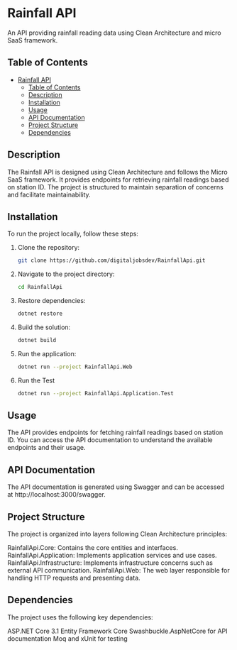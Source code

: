# Rainfall API

An API providing rainfall reading data using Clean Architecture and micro SaaS framework.

## Table of Contents

- [Rainfall API](#rainfall-api)
  - [Table of Contents](#table-of-contents)
  - [Description](#description)
  - [Installation](#installation)
  - [Usage](#usage)
  - [API Documentation](#api-documentation)
  - [Project Structure](#project-structure)
  - [Dependencies](#dependencies)

## Description

The Rainfall API is designed using Clean Architecture and follows the Micro SaaS framework. It provides endpoints for retrieving rainfall readings based on station ID. The project is structured to maintain separation of concerns and facilitate maintainability.

## Installation

To run the project locally, follow these steps:

1. Clone the repository:

   ```bash
   git clone https://github.com/digitaljobsdev/RainfallApi.git
2. Navigate to the project directory:
    ```bash
    cd RainfallApi
3. Restore dependencies:
    ```bash
    dotnet restore
4. Build the solution:
    ```bash
    dotnet build
5. Run the application:
    ```bash
    dotnet run --project RainfallApi.Web
6. Run the Test
    ```bash
    dotnet run --project RainfallApi.Application.Test    

## Usage
The API provides endpoints for fetching rainfall readings based on station ID. You can access the API documentation to understand the available endpoints and their usage.

## API Documentation
The API documentation is generated using Swagger and can be accessed at http://localhost:3000/swagger.

## Project Structure
The project is organized into layers following Clean Architecture principles:

RainfallApi.Core: Contains the core entities and interfaces.
RainfallApi.Application: Implements application services and use cases.
RainfallApi.Infrastructure: Implements infrastructure concerns such as external API communication.
RainfallApi.Web: The web layer responsible for handling HTTP requests and presenting data.

## Dependencies
The project uses the following key dependencies:

ASP.NET Core 3.1
Entity Framework Core
Swashbuckle.AspNetCore for API documentation
Moq and xUnit for testing
